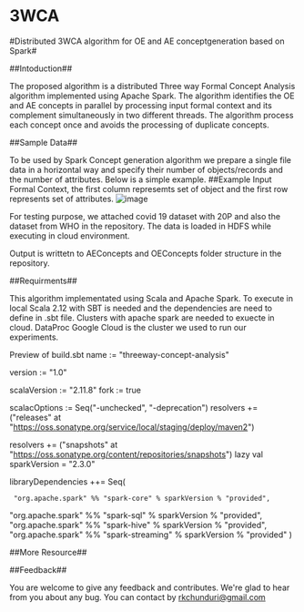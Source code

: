 # 3WCA
#Distributed 3WCA algorithm for OE and AE conceptgeneration based on Spark#

##Intoduction##

The proposed algorithm is a distributed Three way Formal Concept Analysis algorithm implemented using Apache Spark. The algorithm identifies the OE and AE concepts in parallel by processing
input formal context and its complement simultaneously in two different threads. The algorithm process each concept once and avoids the processing of duplicate concepts.

##Sample Data##

To be used by Spark Concept generation algorithm we prepare a single file data in a horizontal way and specify their number of objects/records and the number of attributes.
Below is a simple example.
##Example Input Formal Context, the first column represemts set of  object and the first row represents set of attributes.
![image](https://user-images.githubusercontent.com/5356816/123883787-4e84e080-d90f-11eb-8616-abd6a2c7596c.png)


For testing purpose, we attached covid 19 dataset with 20P and also the dataset from WHO in the repository. The data is loaded in HDFS while executing in cloud environment.

Output is writtetn to AEConcepts and OEConcepts folder structure in the repository.



##Requirments##

This algorithm implementated using Scala and Apache Spark. To execute in local Scala 2.12 with SBT is needed and the dependencies are need to define in .sbt file. 
Clusters with apache spark are needed to exuecte in cloud. DataProc Google Cloud is the cluster we used to run our experiments.

Preview of build.sbt
name := "threeway-concept-analysis"

version := "1.0"

scalaVersion := "2.11.8"
fork := true

scalacOptions := Seq("-unchecked", "-deprecation")
resolvers += ("releases" at "https://oss.sonatype.org/service/local/staging/deploy/maven2")

resolvers += ("snapshots" at "https://oss.sonatype.org/content/repositories/snapshots")
lazy val sparkVersion = "2.3.0"

libraryDependencies ++= Seq(
	
	 "org.apache.spark" %% "spark-core" % sparkVersion % "provided",
  "org.apache.spark" %% "spark-sql" % sparkVersion % "provided",
  "org.apache.spark" %% "spark-hive" % sparkVersion % "provided",
  "org.apache.spark" %% "spark-streaming" % sparkVersion % "provided"
)

##More Resource##


##Feedback##

You are welcome to give any feedback and contributes. We're glad to hear from you about any bug.
You can contact by rkchunduri@gmail.com


